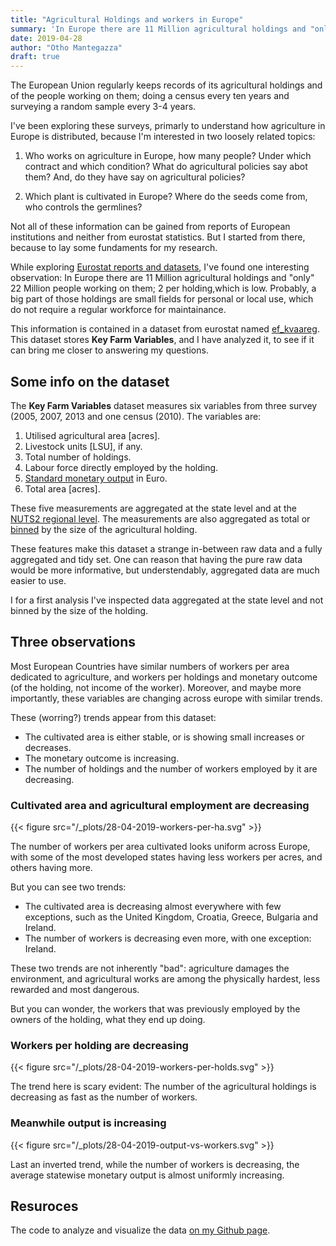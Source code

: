 ```yaml
---
title: "Agricultural Holdings and workers in Europe"
summary: 'In Europe there are 11 Million agricultural holdings and "only" 22 Million people working on them: 2 per holding. Using data from Eurostat, can we get more details on agricultural workers and where they are distributed?'
date: 2019-04-28
author: "Otho Mantegazza"
draft: true
---
```


The European Union regularly keeps records of its agricultural holdings and of the people working on them; doing a census every ten years and surveying a random sample every 3-4 years.

I've been exploring these surveys, primarly to understand how agriculture in Europe is distributed, because I'm interested in two loosely related topics:

1. Who works on agriculture in Europe, how many people? Under which contract and which condition? What do agricultural policies say abot them? And, do they have say on agricultural policies? 

2. Which plant is cultivated in Europe? Where do the seeds come from, who controls the germlines?

Not all of these information can be gained from reports of European institutions and neither from eurostat statistics.
But I started from there, because to lay some fundaments for my research.

While exploring [Eurostat reports and datasets](https://ec.europa.eu/eurostat/statistics-explained/index.php/Farm_structure_statistics#Further_Eurostat_information), I've found one interesting observation: In Europe there are 11 Million agricultural holdings and "only" 22 Million people working on them; 2 per holding,which is low.
Probably, a big part of those holdings are small fields for personal or local use, which do not require a regular workforce for maintainance.

This information is contained in a dataset from eurostat named [ef_kvaareg](http://ec.europa.eu/eurostat/product?code=ef_kvaareg&language=en&mode=view). This dataset stores **Key Farm Variables**, and I have analyzed it, to see if it can bring me closer to answering my questions.

## Some info on the dataset

The **Key Farm Variables** dataset measures six variables from three survey (2005, 2007, 2013 and one census (2010). The variables are:

1. Utilised agricultural area [acres].                 
2. Livestock units [LSU], if any.                    
3. Total number of holdings.                      
4. Labour force directly employed by the holding.
5. [Standard monetary output](https://ec.europa.eu/eurostat/statistics-explained/index.php?title=Glossary:Standard_output_(SO)) in Euro.                              
6. Total area [acres].

These five measurements are aggregated at the state level and at the [NUTS2 regional level](https://en.wikipedia.org/wiki/Nomenclature_of_Territorial_Units_for_Statistics). The measurements are also aggregated as total or [binned](https://en.wikipedia.org/wiki/Data_binning) by the size of the agricultural holding.  

These features make this dataset a strange in-between raw data and a fully aggregated and tidy set. One can reason that having the pure raw data would be more informative, but understendably, aggregated data are much easier to use.

I for a first analysis I've inspected data aggregated at the state level and not binned by the size of the holding.

## Three observations

Most European Countries have similar numbers of workers per area dedicated to agriculture, and workers per holdings and monetary outcome (of the holding, not income of the worker). Moreover, and maybe more importantly, these variables are changing across europe with similar trends.

These (worring?) trends appear from this dataset:

- The cultivated area is either stable, or is showing small increases or decreases.
- The monetary outcome is increasing.
- The number of holdings and the number of workers employed by it are decreasing.

### Cultivated area and agricultural employment are decreasing

{{< figure src="/_plots/28-04-2019-workers-per-ha.svg" >}}

The number of workers per area cultivated looks uniform across Europe, with some of the most developed states having less workers per acres, and others having more.

But you can see two trends: 

- The cultivated area is decreasing almost everywhere with few exceptions, such as the United Kingdom, Croatia, Greece, Bulgaria and Ireland. 
- The number of workers is decreasing even more, with one exception: Ireland.

These two trends are not inherently "bad": agriculture damages the environment, and agricultural works are among the physically hardest, less rewarded and most dangerous.

But you can wonder, the workers that was previously employed by the owners of the holding, what they end up doing.

### Workers per holding are decreasing

{{< figure src="/_plots/28-04-2019-workers-per-holds.svg" >}}

The trend here is scary evident: The number of the agricultural holdings is decreasing as fast as the number of workers.

### Meanwhile output is increasing

{{< figure src="/_plots/28-04-2019-output-vs-workers.svg" >}}

Last an inverted trend, while the number of workers is decreasing, the average statewise monetary output is almost uniformly increasing.

## Resuroces

The code to analyze and visualize the data [on my Github page](https://github.com/othomantegazza/sunday-blues/blob/master/content/post/analyze-eurostat.R).